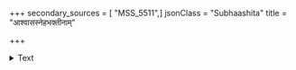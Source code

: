 +++
secondary_sources = [ "MSS_5511",]
jsonClass = "Subhaashita"
title = "आश्वासस्नेहभक्तीनाम्"

+++

<details><summary>Text</summary>

आश्वासस्नेहभक्तीनाम् एकमायतनं महत्।  
प्रकृष्टस्येव धर्मस्य प्रसादो मूर्तिसुन्दरः॥
</details>
